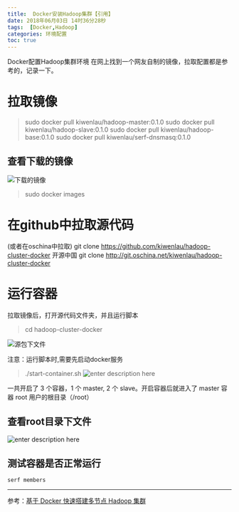 ```yaml
---
title:  Docker安装Hadoop集群【引用】
date: 2018年06月03日 14时36分28秒
tags:  [Docker,Hadoop]
categories: 环境配置
toc: true
---
```

 Docker配置Hadoop集群环境
 在网上找到一个网友自制的镜像，拉取配置都是参考的，记录一下。
<!--more-->
# 拉取镜像
>sudo docker pull kiwenlau/hadoop-master:0.1.0
>sudo docker pull kiwenlau/hadoop-slave:0.1.0
>sudo docker pull kiwenlau/hadoop-base:0.1.0
>sudo docker pull kiwenlau/serf-dnsmasq:0.1.0


## 查看下载的镜像
![下载的镜像](https://www.github.com/yaosong5/tuchuang/raw/master/mdtc/2018/6/3/1528038081307.jpg)




> sudo docker images

# 在github中拉取源代码
(或者在oschina中拉取)
git clone https://github.com/kiwenlau/hadoop-cluster-docker
开源中国
git clone http://git.oschina.net/kiwenlau/hadoop-cluster-docker


# 运行容器
拉取镜像后，打开源代码文件夹，并且运行脚本
>cd hadoop-cluster-docker


![源包下文件](https://www.github.com/yaosong5/tuchuang/raw/master/mdtc/2018/6/3/1528038513960.jpg)

注意：运行脚本时,需要先启动docker服务
>./start-container.sh
>![enter description here](https://www.github.com/yaosong5/tuchuang/raw/master/mdtc/2018/6/3/1528039457334.jpg)

一共开启了 3 个容器，1 个 master, 2 个 slave。开启容器后就进入了 master 容器 root 用户的根目录（/root）

## 查看root目录下文件
![enter description here](https://www.github.com/yaosong5/tuchuang/raw/master/mdtc/2018/6/3/1528039642562.jpg)

## 测试容器是否正常运行
```serf members```
<!-- more -->

--------
参考：[基于 Docker 快速搭建多节点 Hadoop 集群](http://dockone.io/article/395)
